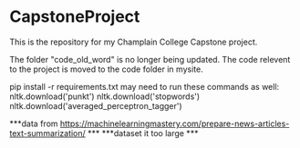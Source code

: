 # CapstoneProject

This is the repository for my Champlain College Capstone project.

The folder "code_old_word" is no longer being updated. The code relevent to
the project is moved to the code folder in mysite.

pip install -r requirements.txt
may need to run these commands as well:
  nltk.download('punkt')
  nltk.download('stopwords')
  nltk.download('averaged_perceptron_tagger')


***data from https://machinelearningmastery.com/prepare-news-articles-text-summarization/ ***
***dataset it too large ***
